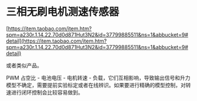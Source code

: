 # 三相无刷电机测速传感器

[https://item.taobao.com/item.htm?spm=a230r.1.14.22.70d0d871Hut3N2&id=37799885511&ns=1&abbucket=9#detail](https://item.taobao.com/item.htm?spm=a230r.1.14.22.70d0d871Hut3N2&id=37799885511&ns=1&abbucket=9#detail)

或者类似产品。

PWM 占空比 - 电池电压 - 电机转速 - 负载，它们互相影响，导致输出信号和升力模型不确定，需要提前实验标定或者在线辨识。如果要进行精确的模型控制，对转速进行闭环控制会比较容易做到。
